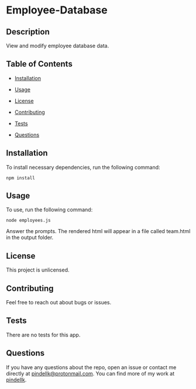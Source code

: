 # Employee-Database

## Description

View and modify employee database data.

## Table of Contents 

* [Installation](#installation)

* [Usage](#usage)

* [License](#license)

* [Contributing](#contributing)

* [Tests](#tests)

* [Questions](#questions)

## Installation

To install necessary dependencies, run the following command:

```
npm install
```

## Usage

To use, run the following command:

```
node employees.js
```
Answer the prompts. The rendered html will appear in a file called team.html in the output folder.

## License

This project is unlicensed.
  
## Contributing

Feel free to reach out about bugs or issues.

## Tests

There are no tests for this app.

## Questions

If you have any questions about the repo, open an issue or contact me directly at pindellk@protonmail.com. You can find more of my work at [pindellk](https://github.com/pindellk/).

